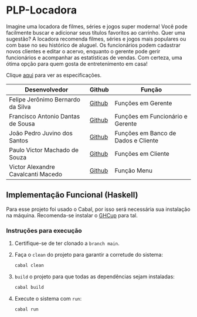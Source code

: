 # PLP-Locadora

Imagine uma locadora de filmes, séries e jogos super moderna! Você pode facilmente buscar e adicionar seus títulos favoritos ao carrinho. Quer uma sugestão? A locadora recomenda filmes, séries e jogos mais populares ou com base no seu histórico de aluguel. Os funcionários podem cadastrar novos clientes e editar o acervo, enquanto o gerente pode gerir funcionários e acompanhar as estatísticas de vendas. Com certeza, uma ótima opção para quem gosta de entretenimento em casa!

Clique [aqui](https://docs.google.com/document/d/1Hd8hqg1ZLk40Qy2-A8kXrYkZBt3Vb7vGPT5a1jN4DLM/edit?usp=sharing) para ver as especificações.

| Desenvolvedor                           | Github                                  | Função                         |
| -------------------------------------- | --------------------------------------- | ------------------------------|
| Felipe Jerônimo Bernardo da Silva      | [Github](https://github.com/FelipeJer)  | Funções em Gerente             |
| Francisco Antonio Dantas de Sousa      | [Github](https://github.com/franciscodantas) | Funções em Funcionário e Gerente |
| João Pedro Juvino dos Santos           | [Github](https://github.com/joao-juvino) | Funções em Banco de Dados e Cliente |
| Paulo Victor Machado de Souza          | [Github](https://github.com/paulo-vms)  | Funções em Cliente             |
| Victor Alexandre Cavalcanti Macedo     | [Github](https://github.com/AlexWasHeree) | Função Menu                    |

## Implementação Funcional (Haskell)

Para esse projeto foi usado o Cabal, por isso será necessária sua instalação na máquina. Recomenda-se instalar o [GHCup](https://www.haskell.org/ghcup/) para tal.

### Instruções para execução

1. Certifique-se de ter clonado a `branch main`.
2. Faça o `clean` do projeto para garantir a corretude do sistema:

   ```sh
   cabal clean
    ```
2. `build` o projeto para que todas as dependências sejam instaladas:

    ```sh
    cabal build
    ```
3. Execute o sistema com `run`:

    ```sh
    cabal run
    ```
